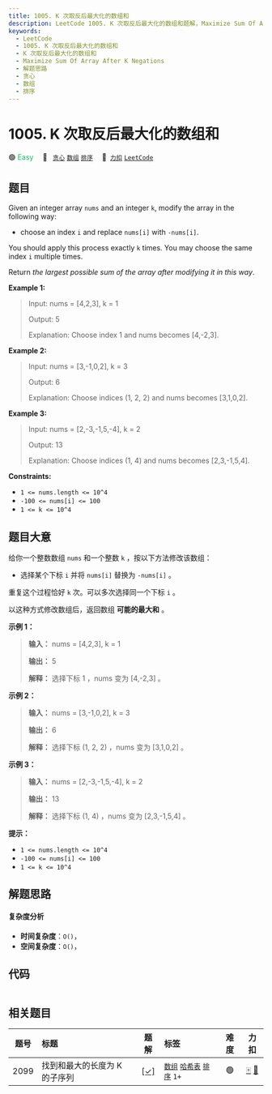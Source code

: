 ```yaml
---
title: 1005. K 次取反后最大化的数组和
description: LeetCode 1005. K 次取反后最大化的数组和题解，Maximize Sum Of Array After K Negations，包含解题思路、复杂度分析以及完整的 JavaScript 代码实现。
keywords:
  - LeetCode
  - 1005. K 次取反后最大化的数组和
  - K 次取反后最大化的数组和
  - Maximize Sum Of Array After K Negations
  - 解题思路
  - 贪心
  - 数组
  - 排序
---
```


# 1005. K 次取反后最大化的数组和

🟢 <font color=#15bd66>Easy</font>&emsp; 🔖&ensp; [`贪心`](/tag/greedy.md) [`数组`](/tag/array.md) [`排序`](/tag/sorting.md)&emsp; 🔗&ensp;[`力扣`](https://leetcode.cn/problems/maximize-sum-of-array-after-k-negations) [`LeetCode`](https://leetcode.com/problems/maximize-sum-of-array-after-k-negations)

## 题目

Given an integer array `nums` and an integer `k`, modify the array in the
following way:

  * choose an index `i` and replace `nums[i]` with `-nums[i]`.

You should apply this process exactly `k` times. You may choose the same index
`i` multiple times.

Return _the largest possible sum of the array after modifying it in this way_.



**Example 1:**

> Input: nums = [4,2,3], k = 1
> 
> Output: 5
> 
> Explanation: Choose index 1 and nums becomes [4,-2,3].

**Example 2:**

> Input: nums = [3,-1,0,2], k = 3
> 
> Output: 6
> 
> Explanation: Choose indices (1, 2, 2) and nums becomes [3,1,0,2].

**Example 3:**

> Input: nums = [2,-3,-1,5,-4], k = 2
> 
> Output: 13
> 
> Explanation: Choose indices (1, 4) and nums becomes [2,3,-1,5,4].

**Constraints:**

  * `1 <= nums.length <= 10^4`
  * `-100 <= nums[i] <= 100`
  * `1 <= k <= 10^4`


## 题目大意

给你一个整数数组 `nums` 和一个整数 `k` ，按以下方法修改该数组：

  * 选择某个下标 `i` 并将 `nums[i]` 替换为 `-nums[i]` 。

重复这个过程恰好 `k` 次。可以多次选择同一个下标 `i` 。

以这种方式修改数组后，返回数组 **可能的最大和** 。



**示例 1：**

> 
> 
> 
> 
> 
> **输入：** nums = [4,2,3], k = 1
> 
> **输出：** 5
> 
> **解释：** 选择下标 1 ，nums 变为 [4,-2,3] 。
> 
> 

**示例 2：**

> 
> 
> 
> 
> 
> **输入：** nums = [3,-1,0,2], k = 3
> 
> **输出：** 6
> 
> **解释：** 选择下标 (1, 2, 2) ，nums 变为 [3,1,0,2] 。
> 
> 

**示例 3：**

> 
> 
> 
> 
> 
> **输入：** nums = [2,-3,-1,5,-4], k = 2
> 
> **输出：** 13
> 
> **解释：** 选择下标 (1, 4) ，nums 变为 [2,3,-1,5,4] 。
> 
> 



**提示：**

  * `1 <= nums.length <= 10^4`
  * `-100 <= nums[i] <= 100`
  * `1 <= k <= 10^4`


## 解题思路

#### 复杂度分析

- **时间复杂度**：`O()`，
- **空间复杂度**：`O()`，

## 代码

```javascript

```

## 相关题目

<!-- prettier-ignore -->
| 题号 | 标题 | 题解 | 标签 | 难度 | 力扣 |
| :------: | :------ | :------: | :------ | :------: | :------: |
| 2099 | 找到和最大的长度为 K 的子序列 | [[✓]](/problem/2099.md) |  [`数组`](/tag/array.md) [`哈希表`](/tag/hash-table.md) [`排序`](/tag/sorting.md) `1+` | 🟢 | [🀄️](https://leetcode.cn/problems/find-subsequence-of-length-k-with-the-largest-sum) [🔗](https://leetcode.com/problems/find-subsequence-of-length-k-with-the-largest-sum) |